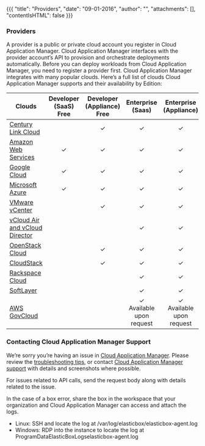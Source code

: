 {{{
"title": "Providers",
"date": "09-01-2016",
"author": "",
"attachments": [],
"contentIsHTML": false
}}}

### Providers

A provider is a public or private cloud account you register in Cloud Application Manager. Cloud Application Manager interfaces with the provider account’s API to provision and orchestrate deployments automatically. Before you can deploy workloads from Cloud Application Manager, you need to register a provider first. Cloud Application Manager integrates with many popular clouds. Here’s a full list of clouds Cloud Application Manager supports and their availability by Edition:

| Clouds | Developer <br> (SaaS) Free | Developer <br> (Appliance) Free | Enterprise <br> (Saas) | Enterprise <br> (Appliance) |
|-----|:-----:|:-----:|:-----:|:-----:|
| [Century Link Cloud](./using-centurylink-cloud.md) | | ✓ | ✓ | ✓ |
| [Amazon Web Services](./using-your-aws-account.md) | ✓ | ✓ | ✓ | ✓ |
| [Google Cloud](./using-google-cloud.md) | ✓ | ✓ | ✓ | ✓ |
| [Microsoft Azure](./using-azure.md) | ✓ | ✓ | ✓ | ✓ |
| [VMware vCenter](./using-the-vmware-vcenter-private-datacenter.md) |  | ✓ | ✓ | ✓ |
| [vCloud Air and vCloud Director](./orchestrating-vcloud-air-vcloud-director-deployments.md) |  |  | ✓ | ✓ |
| [OpenStack Cloud](./using-openstack-cloud.md) |  | ✓ | ✓ | ✓ |
| [CloudStack](./using-cloudstack.md) |  | ✓ | ✓ | ✓ |
| [Rackspace Cloud](./using-rackspace-cloud.md) |  |  | ✓ | ✓ |
| [SoftLayer](./using-softlayer.md) |  |  | ✓ | ✓ |
| [AWS GovCloud](./using-aws-govcloud.md) |  |  | ✓ <br> Available upon request | ✓ <br> Available upon request |

### Contacting Cloud Application Manager Support

We’re sorry you’re having an issue in [Cloud Application Manager](//www.ctl.io/cloud-application-manager/). Please review the [troubleshooting tips](./troubleshooting-tips.md), or contact [Cloud Application Manager support](mailto:support@elasticbox.com) with details and screenshots where possible.

For issues related to API calls, send the request body along with details related to the issue.

In the case of a box error, share the box in the workspace that your organization and Cloud Application Manager can access and attach the logs.
* Linux: SSH and locate the log at /var/log/elasticbox/elasticbox-agent.log
* Windows: RDP into the instance to locate the log at ProgramDataElasticBoxLogselasticbox-agent.log

